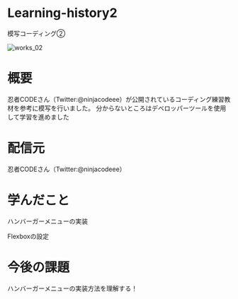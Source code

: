 # Learning-history2
模写コーディング②

![works_02](https://user-images.githubusercontent.com/64426498/88480942-e8bc0600-cf93-11ea-9f16-97bf6a585727.png)

# 概要
忍者CODEさん（Twitter:@ninjacodeee）が公開されているコーディング練習教材を参考に模写を行いました。
分からないところはデベロッパーツールを使用して学習を進めました

# 配信元
忍者CODEさん（Twitter:@ninjacodeee）

# 学んだこと
ハンバーガーメニューの実装

Flexboxの設定


# 今後の課題
ハンバーガーメニューの実装方法を理解する！

